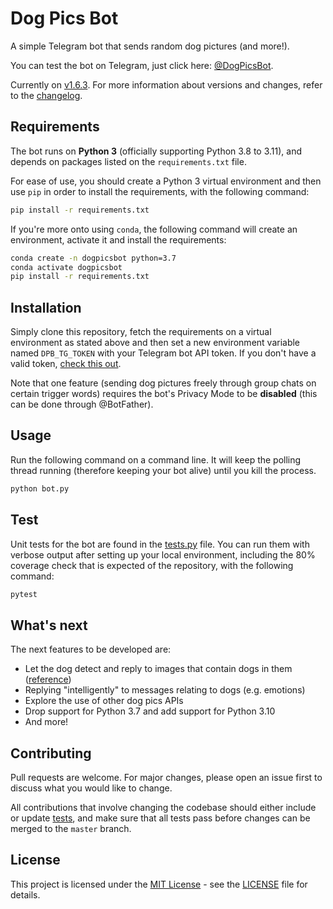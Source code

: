 # Dog Pics Bot

A simple Telegram bot that sends random dog pictures (and more!).

You can test the bot on Telegram, just click here: [@DogPicsBot](https://t.me/dogpicsbot).

Currently on [v1.6.3](https://github.com/aitorres/dogpicsbot/releases/tag/v1.6.3). For more information about versions and changes, refer to the [changelog](CHANGELOG.md).

## Requirements

The bot runs on **Python 3** (officially supporting Python 3.8 to 3.11), and depends on packages listed on the `requirements.txt` file.

For ease of use, you should create a Python 3 virtual environment and then use `pip` in order to install the requirements, with the following command:

```bash
pip install -r requirements.txt
```

If you're more onto using `conda`, the following command will create an environment, activate it and install the requirements:

```bash
conda create -n dogpicsbot python=3.7
conda activate dogpicsbot
pip install -r requirements.txt
```

## Installation

Simply clone this repository, fetch the requirements on a virtual environment as stated above and then set a new environment variable named `DPB_TG_TOKEN` with your Telegram bot API token. If you don't have a valid token, [check this out](https://core.telegram.org/bots).

Note that one feature (sending dog pictures freely through group chats on certain trigger words) requires the bot's Privacy Mode to be **disabled** (this can be done through @BotFather).

## Usage

Run the following command on a command line. It will keep the polling thread running (therefore keeping your bot alive) until you kill the process.

```bash
python bot.py
```

## Test

Unit tests for the bot are found in the [tests.py](tests.py) file. You can run them with verbose output after setting up your local environment, including the 80% coverage check that is expected of the repository, with the following command:

```bash
pytest
```

## What's next

The next features to be developed are:

- Let the dog detect and reply to images that contain dogs in them ([reference](https://towardsdatascience.com/a-dog-detector-and-breed-classifier-4feb99e1f852))
- Replying "intelligently" to messages relating to dogs (e.g. emotions)
- Explore the use of other dog pics APIs
- Drop support for Python 3.7 and add support for Python 3.10
- And more!

## Contributing

Pull requests are welcome. For major changes, please open an issue first to discuss what you would like to change.

All contributions that involve changing the codebase should either include or update [tests](tests.py), and make sure that all tests pass before changes can be merged to the `master` branch.

## License

This project is licensed under the [MIT License](LICENSE) - see the [LICENSE](LICENSE) file for details.
